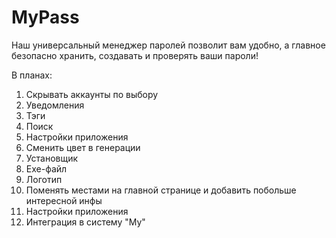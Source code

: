 # MyPass
Наш универсальный менеджер паролей позволит вам удобно, а главное безопасно хранить, создавать и проверять ваши пароли!

В планах:
1. Скрывать аккаунты по выбору
2. Уведомления
3. Тэги
4. Поиск
5. Настройки приложения
6. Сменить цвет в генерации
7. Установщик
8. Exe-файл
9. Логотип
10. Поменять местами на главной странице и добавить побольше интересной инфы
11. Настройки приложения
12. Интеграция в систему "My"
